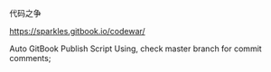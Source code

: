 代码之争

https://sparkles.gitbook.io/codewar/

Auto GitBook Publish Script Using, check master branch for commit comments;
